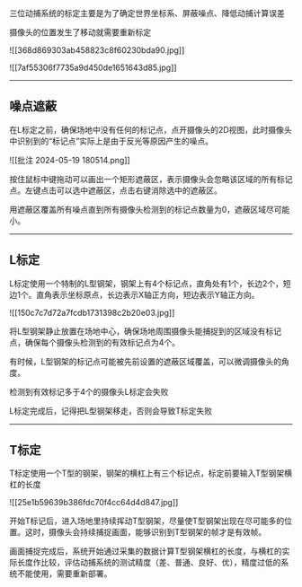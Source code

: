 三位动捕系统的标定主要是为了确定世界坐标系、屏蔽噪点、降低动捕计算误差

摄像头的位置发生了移动就需要重新标定

![[368d869303ab458823c8f60230bda90.jpg]]

![[7af55306f7735a9d450de1651643d85.jpg]]

---
## 噪点遮蔽

在L标定之前，确保场地中没有任何的标记点，点开摄像头的2D视图，此时摄像头中识别到的“标记点”实际上是由于反光等原因产生的噪点。

![[批注 2024-05-19 180514.png]]

按住鼠标中键拖动可以画出一个矩形遮蔽区，表示摄像头会忽略该区域的所有标记点。左键点击可以选中遮蔽区，点击右键消除选中的遮蔽区。

用遮蔽区覆盖所有噪点直到所有摄像头检测到的标记点数量为0，遮蔽区域尽可能小。

---
## L标定

L标定使用一个特制的L型钢架，钢架上有4个标记点，直角处有1个，长边2个，短边1个。直角表示坐标原点，长边表示X轴正方向，短边表示Y轴正方向。

![[150c7c7d72a7fcdb1731398c2b20e03.jpg]]

将L型钢架静止放置在场地中心，确保场地周围摄像头能捕捉到的区域没有标记点，确保每个摄像头检测到的有效标记点为4个。

有时候，L型钢架的标记点可能被先前设置的遮蔽区域覆盖，可以微调摄像头的角度。

检测到有效标记多于4个的摄像头L标定会失败

L标定完成后，记得把L型钢架移走，否则会导致T标定失败

---
## T标定

T标定使用一个T型的钢架，钢架的横杠上有三个标记点，标定前要输入T型钢架横杠的长度

![[25e1b59639b386fdc70f4cc64d4d847.jpg]]

开始T标记后，进入场地里持续挥动T型钢架，尽量使T型钢架出现在尽可能多的位置。这时，摄像头会持续捕捉画面，能够识别到T型钢架的帧才是有效帧。

画面捕捉完成后，系统开始通过采集的数据计算T型钢架横杠的长度，与横杠的实际长度作比较，评估动捕系统的测试精度（差、普通、良好、优），精度过低的系统不能使用，需要重新部署。